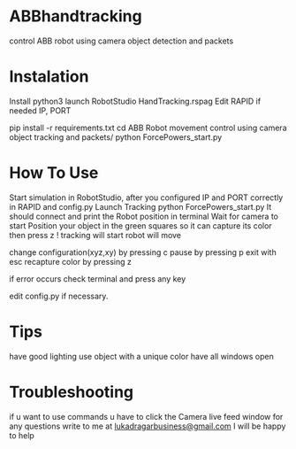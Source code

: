 # ABBhandtracking
control ABB robot using camera object detection and packets

# Instalation
Install python3
launch RobotStudio HandTracking.rspag
Edit RAPID if needed IP, PORT


pip install -r requirements.txt
cd ABB Robot movement control using camera object tracking and packets/
python ForcePowers_start.py

# How To Use

Start simulation in RobotStudio, after you configured IP and PORT correctly in RAPID and config.py
Launch Tracking python ForcePowers_start.py
It should connect and print the Robot position in terminal
Wait for camera to start 
Position your object in the green squares so it can capture its color then press z !
tracking will start robot will move 

change configuration(xyz,xy) by pressing c
pause by pressing p
exit with esc
recapture color by pressing z

if error occurs check terminal and press any key

edit config.py if necessary.

# Tips
have good lighting
use object with a unique color 
have all windows open 

# Troubleshooting
if u want to use commands u have to click the Camera live feed window
for any questions write to me at lukadragarbusiness@gmail.com I will be happy to help



